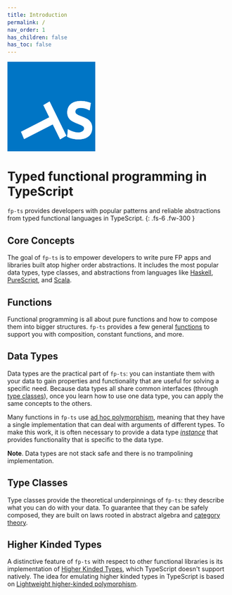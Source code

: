 ```yaml
---
title: Introduction
permalink: /
nav_order: 1
has_children: false
has_toc: false
---
```


<img alt="fp-ts logo" src="./fp-ts-logo.png" style="display: block; width: 200px; margin-bottom: 2em;">

# Typed functional programming in TypeScript

`fp-ts` provides developers with popular patterns and reliable abstractions from typed functional languages in TypeScript.
{: .fs-6 .fw-300 }

## Core Concepts

The goal of `fp-ts` is to empower developers to write pure FP apps and libraries built atop higher order abstractions. It includes the most popular data types, type classes, and abstractions from languages like [Haskell](https://haskell-lang.org), [PureScript](http://www.purescript.org), and [Scala](https://www.scala-lang.org/).

## Functions

Functional programming is all about pure functions and how to compose them into bigger structures. `fp-ts` provides a few general [functions](../modules/function.ts.html) to support you with composition, constant functions, and more.

## Data Types

Data types are the practical part of `fp-ts`: you can instantiate them with your data to gain properties and functionality that are useful for solving a specific need. Because data types all share common interfaces (through [type classes](#type-classes)), once you learn how to use one data type, you can apply the same concepts to the others.

Many functions in `fp-ts` use [ad hoc polymorphism](https://en.wikipedia.org/wiki/Ad_hoc_polymorphism), meaning that they have a single implementation that can deal with arguments of different types. To make this work, it is often necessary to provide a data type [_instance_](./HKT.md) that provides functionality that is specific to the data type.

**Note**. Data types are not stack safe and there is no trampolining implementation.

## Type Classes

Type classes provide the theoretical underpinnings of `fp-ts`: they describe what you can do with your data. To guarantee that they can be safely composed, they are built on laws rooted in abstract algebra and [category theory](https://en.wikipedia.org/wiki/Category_theory).

## Higher Kinded Types

A distinctive feature of `fp-ts` with respect to other functional libraries is its implementation of [Higher Kinded Types](<https://en.wikipedia.org/wiki/Kind_(type_theory)>), which TypeScript doesn't support natively. The idea for emulating higher kinded types in TypeScript is based on [Lightweight higher-kinded polymorphism](https://www.cl.cam.ac.uk/~jdy22/papers/lightweight-higher-kinded-polymorphism.pdf).
